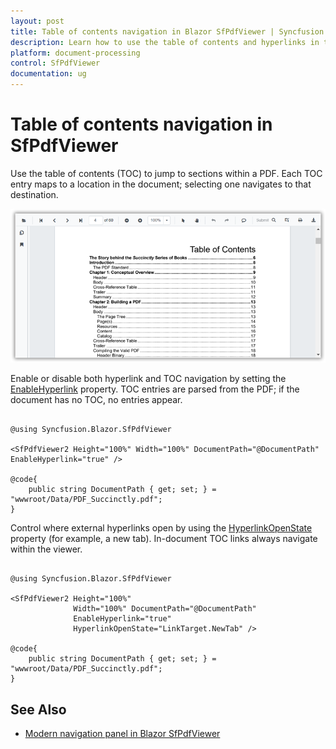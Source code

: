 ```yaml
---
layout: post
title: Table of contents navigation in Blazor SfPdfViewer | Syncfusion
description: Learn how to use the table of contents and hyperlinks in the Blazor PDF Viewer to navigate within a PDF, with link target options.
platform: document-processing
control: SfPdfViewer
documentation: ug
---
```


# Table of contents navigation in SfPdfViewer

Use the table of contents (TOC) to jump to sections within a PDF. Each TOC entry maps to a location in the document; selecting one navigates to that destination.

![Table of contents navigation in Blazor PDF Viewer](../../blazor-classic/images/blazor-pdfviewer-title-of-content.png)

Enable or disable both hyperlink and TOC navigation by setting the [EnableHyperlink](https://help.syncfusion.com/cr/blazor/Syncfusion.Blazor.SfPdfViewer.PdfViewerBase.html#Syncfusion_Blazor_SfPdfViewer_PdfViewerBase_EnableHyperlink) property. TOC entries are parsed from the PDF; if the document has no TOC, no entries appear.

```cshtml

@using Syncfusion.Blazor.SfPdfViewer

<SfPdfViewer2 Height="100%" Width="100%" DocumentPath="@DocumentPath" EnableHyperlink="true" />

@code{
    public string DocumentPath { get; set; } = "wwwroot/Data/PDF_Succinctly.pdf";
}

```

Control where external hyperlinks open by using the [HyperlinkOpenState](https://help.syncfusion.com/cr/blazor/Syncfusion.Blazor.SfPdfViewer.PdfViewerBase.html#Syncfusion_Blazor_SfPdfViewer_PdfViewerBase_HyperlinkOpenState) property (for example, a new tab). In-document TOC links always navigate within the viewer.

```cshtml

@using Syncfusion.Blazor.SfPdfViewer

<SfPdfViewer2 Height="100%"
              Width="100%" DocumentPath="@DocumentPath"
              EnableHyperlink="true"
              HyperlinkOpenState="LinkTarget.NewTab" />

@code{
    public string DocumentPath { get; set; } = "wwwroot/Data/PDF_Succinctly.pdf";
}

```

## See Also

* [Modern navigation panel in Blazor SfPdfViewer](./modern-panel)